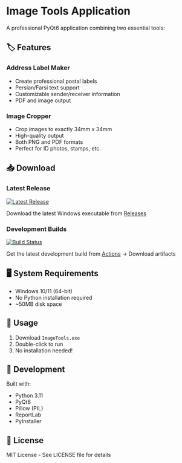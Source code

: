 # Image Tools Application

A professional PyQt6 application combining two essential tools:

## 🏷️ Features

### Address Label Maker
- Create professional postal labels
- Persian/Farsi text support
- Customizable sender/receiver information
- PDF and image output

### Image Cropper  
- Crop images to exactly 34mm x 34mm
- High-quality output
- Both PNG and PDF formats
- Perfect for ID photos, stamps, etc.

## 📥 Download

### Latest Release
[![Latest Release](https://img.shields.io/github/v/release/YOURUSERNAME/image-tools-app)](../../releases/latest)

Download the latest Windows executable from [Releases](../../releases/latest)

### Development Builds
[![Build Status](../../workflows/Build%20Windows%20EXE%20(Advanced)/badge.svg)](../../actions)

Get the latest development build from [Actions](../../actions) → Download artifacts

## 🖥️ System Requirements

- Windows 10/11 (64-bit)
- No Python installation required
- ~50MB disk space

## 🚀 Usage

1. Download `ImageTools.exe`
2. Double-click to run
3. No installation needed!

## 🔧 Development

Built with:
- Python 3.11
- PyQt6
- Pillow (PIL)
- ReportLab
- PyInstaller

## 📄 License

MIT License - See LICENSE file for details
